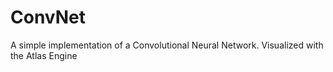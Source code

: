 # ConvNet
A simple implementation of a Convolutional Neural Network.
Visualized with the Atlas Engine
